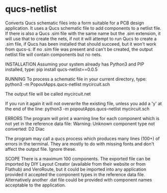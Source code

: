 # qucs-netlist

Converts Qucs schematic files into a form suitable for a PCB design application. It uses a Qucs schematic file to add components to a netlist file. If there is also a Qucs .sim file with the same name but the .sim extension, it will use that to create the nets, if not it will attempt to run Qucs to create a .sim file, if Qucs has been installed that should succeed, but it won't work from qucs-s. If no .sim file was present and can't be created, the output netlist file will contain components but no nets.

INSTALLATION
Assuming your system already has Python3 and PIP installed, type:
  pip install qucs-netlist==0.0.5

RUNNING
To process a schematic file in your current directory, type:
	python3 -m PopoutApps.qucs-netlist mycircuit.sch

The output file will be called mycircuit.net

If you run it again it will not overwrite the existing file, unless you add a 'y' at the end of the line:
	python3 -m popoutApps.qucs-netlist mycircuit.sch

ERRORS
The program will print a warning line for each component which is not yet in the reference data file: 
	Warning: Unknown component type not converted: D2 Diac

The program may call a qucs process which produces many lines (100+) of errors in the terminal. They are mostly to do with missing fonts and don't affect the output file. Ignore these.

SCOPE
There is a maximum 100 components.
The exported file can be imported by DIY Layout Creator (available from their website or from Flathub) and VeroRoute, but it could be imported into any application provided it accepted the component types in the reference data file. Alternatively another .dat file could be provided with component names acceptable to the application.
